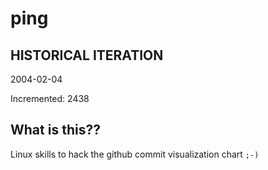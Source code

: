 # ping

## HISTORICAL ITERATION
2004-02-04

Incremented: 2438

## What is this?? 
Linux skills to hack the github commit visualization chart `;-)`
